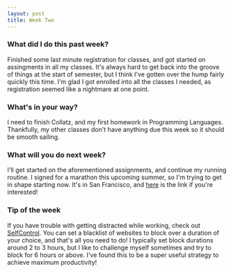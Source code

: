 ```yaml
---
layout: post
title: Week Two
---
```


### What did I do this past week?
Finished some last minute registration for classes, and got started on assingments in all my classes. It's always hard to get back into the groove of things at the start of semester, but I think I've gotten over the hump fairly quickly this time. I'm glad I got enrolled into all the classes I needed, as registration seemed like a nightmare at one point.

### What's in your way?
I need to finish Collatz, and my first homework in Programming Languages. Thankfully, my other classes don't have anything due this week so it should be smooth sailing.

### What will you do next week?
I'll get started on the aforementioned assignments, and continue my running routine. I signed for a marathon this upcoming summer, so I'm trying to get in shape starting now. It's in San Francisco, and [here](http://www.thesfmarathon.com) is the link if you're interested! 

### Tip of the week
If you have trouble with getting distracted while working, check out [SelfControl](https://selfcontrolapp.com). You can set a blacklist of websites to block over a duration of your choice, and that's all you need to do! I typically set block durations around 2 to 3 hours, but I like to challenge myself sometimes and try to block for 6 hours or above. I've found this to be a super useful strategy to achieve maximum productivity!